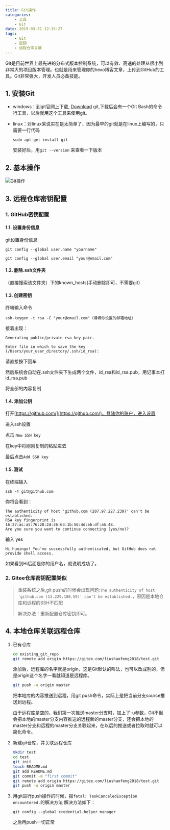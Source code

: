 ```yaml
---
title: Git操作
categories:
	- 工具
	- Git
date: 2019-03-31 12:15:27
tags:
	- Git
	- 密钥
	- 远程仓库关联
---
```


Git是目前世界上最先进的分布式版本控制系统，可以有效、高速的处理从很小到非常大的项目版本管理。也就是用来管理你的hexo博客文章，上传到GitHub的工具。Git非常强大，开发人员必备技能。

<!--more-->

## 1. 安装Git

- windows：到git官网上下载, [Download](https://gitforwindows.org/) git,下载后会有一个Git Bash的命令行工具，以后就用这个工具来使用git。

- linux：对linux来说实在是太简单了，因为最早的git就是在linux上编写的，只需要一行代码

  ```shell
  sudo apt-get install git
  ```

  安装好后，用`git --version` 来查看一下版本

## 2. 基本操作

![Git操作](https://gitee.com/liushaofeng2018/imgs/raw/master/uPic/2020%2005/Git操作%20.jpg)


## 3. 远程仓库密钥配置

### 1. GitHub密钥配置

#### 1.1. 设置身份信息

git设置身份信息

```shell
git config --global user.name "yourname"

git config --global user.email "your@email.com"
```

#### 1.2. 删除.ssh文件夹

（直接搜索该文件夹）下的known_hosts(手动删除即可，不需要git）

#### 1.3. 创建密钥

终端输入命令

```shell
ssh-keygen -t rsa -C "your@email.com"（请填你设置的邮箱地址）
```

接着出现：

```shell
Generating public/private rsa key pair.

Enter file in which to save the key (/Users/your_user_directory/.ssh/id_rsa):
```

请直接按下回车

然后系统会自动在.ssh文件夹下生成两个文件，id_rsa和id_rsa.pub，用记事本打id_rsa.pub

将全部的内容复制

#### 1.4. 添加公钥

打开[https://github.com/](https://github.com/)，登陆你的账户，进入设置

进入ssh设置

点击 `New SSH key`

在key中将刚刚复制的粘贴进去

最后点击`Add SSH key`

#### 1.5. 测试

在终端输入

```shell
ssh -T git@github.com
```

你将会看到：

```shell
The authenticity of host 'github.com (207.97.227.239)' can't be established.
RSA key fingerprint is 16:27:ac:a5:76:28:2d:36:63:1b:56:4d:eb:df:a6:48.
Are you sure you want to continue connecting (yes/no)?
```

输入 yes

```shell
Hi humingx! You've successfully authenticated, but GitHub does not provide shell access.
```

如果看到Hi后面是你的用户名，就说明成功了。

### 2. Gitee仓库密钥配置类似

> 重装系统之后,git push的时候会出现问题:`The authenticity of host 'github.com (13.229.188.59)' can't be established.`，原因是本地仓库和远程的SSH不匹配
>
> 解决办法：重新配置仓库密钥即可。

## 4. 本地仓库关联远程仓库

1. 已有仓库

    ```bash
    cd existing_git_repo
    git remote add origin https://gitee.com/liushaofeng2018/test.git
    ```
    添加后，远程库的名字就是origin，这是Git默认的叫法，也可以改成别的，但是origin这个名字一看就知道是远程库。
    ```bash
    git push -u origin master
    ```
    把本地库的内容推送到远程，用git push命令，实际上是把当前分支source推送到远程。

    由于远程库是空的，我们第一次推送master分支时，加上了-u参数，Git不但会把本地的master分支内容推送的远程新的master分支，还会把本地的master分支和远程的master分支关联起来，在以后的推送或者拉取时就可以简化命令。

2. 新建git仓库，并关联远程仓库

    ```bash
    mkdir test
    cd test
    git init
    touch README.md
    git add README.md
    git commit -m "first commit"
    git remote add origin https://gitee.com/liushaofeng2018/test.git
    git push -u origin master
    ```

3. 用git进行push操作的时候，报`fatal: TaskCanceledException encountered.`的解决方法
    解决方法如下：
    ```shell
    git config --global credential.helper manager
    ```
    之后再push一切正常
